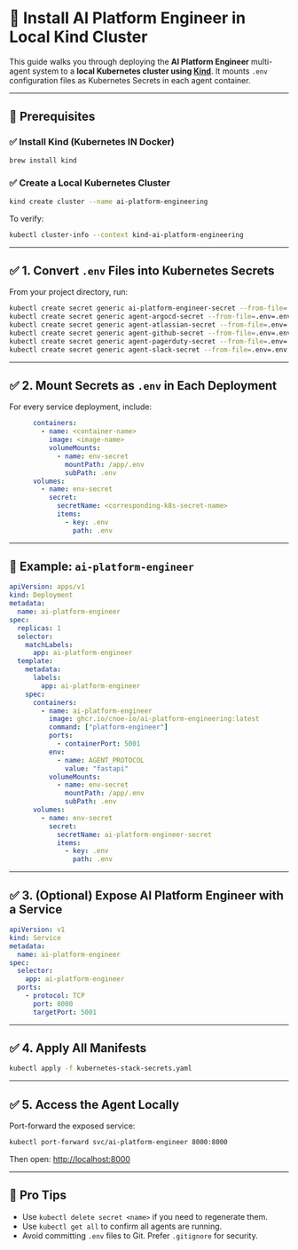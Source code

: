 # 🚀 Install AI Platform Engineer in Local Kind Cluster

This guide walks you through deploying the **AI Platform Engineer** multi-agent system to a **local Kubernetes cluster using [Kind](https://kind.sigs.k8s.io/)**. It mounts `.env` configuration files as Kubernetes Secrets in each agent container.

---

## 🧰 Prerequisites

### ✅ Install Kind (Kubernetes IN Docker)

```bash
brew install kind
```

### ✅ Create a Local Kubernetes Cluster

```bash
kind create cluster --name ai-platform-engineering
```

To verify:

```bash
kubectl cluster-info --context kind-ai-platform-engineering
```

---

## ✅ 1. Convert `.env` Files into Kubernetes Secrets

From your project directory, run:

```bash
kubectl create secret generic ai-platform-engineer-secret --from-file=.env=.env
kubectl create secret generic agent-argocd-secret --from-file=.env=.env.argocd
kubectl create secret generic agent-atlassian-secret --from-file=.env=.env.atlassian
kubectl create secret generic agent-github-secret --from-file=.env=.env.github
kubectl create secret generic agent-pagerduty-secret --from-file=.env=.env.pagerduty
kubectl create secret generic agent-slack-secret --from-file=.env=.env.slack
```

---

## ✅ 2. Mount Secrets as `.env` in Each Deployment

For every service deployment, include:

```yaml
      containers:
        - name: <container-name>
          image: <image-name>
          volumeMounts:
            - name: env-secret
              mountPath: /app/.env
              subPath: .env
      volumes:
        - name: env-secret
          secret:
            secretName: <corresponding-k8s-secret-name>
            items:
              - key: .env
                path: .env
```

---

## 🔧 Example: `ai-platform-engineer`

```yaml
apiVersion: apps/v1
kind: Deployment
metadata:
  name: ai-platform-engineer
spec:
  replicas: 1
  selector:
    matchLabels:
      app: ai-platform-engineer
  template:
    metadata:
      labels:
        app: ai-platform-engineer
    spec:
      containers:
        - name: ai-platform-engineer
          image: ghcr.io/cnoe-io/ai-platform-engineering:latest
          command: ["platform-engineer"]
          ports:
            - containerPort: 5001
          env:
            - name: AGENT_PROTOCOL
              value: "fastapi"
          volumeMounts:
            - name: env-secret
              mountPath: /app/.env
              subPath: .env
      volumes:
        - name: env-secret
          secret:
            secretName: ai-platform-engineer-secret
            items:
              - key: .env
                path: .env
```

---

## ✅ 3. (Optional) Expose AI Platform Engineer with a Service

```yaml
apiVersion: v1
kind: Service
metadata:
  name: ai-platform-engineer
spec:
  selector:
    app: ai-platform-engineer
  ports:
    - protocol: TCP
      port: 8000
      targetPort: 5001
```

---

## ✅ 4. Apply All Manifests

```bash
kubectl apply -f kubernetes-stack-secrets.yaml
```

---

## ✅ 5. Access the Agent Locally

Port-forward the exposed service:

```bash
kubectl port-forward svc/ai-platform-engineer 8000:8000
```

Then open: [http://localhost:8000](http://localhost:8000)

---

## 🧠 Pro Tips

* Use `kubectl delete secret <name>` if you need to regenerate them.
* Use `kubectl get all` to confirm all agents are running.
* Avoid committing `.env` files to Git. Prefer `.gitignore` for security.